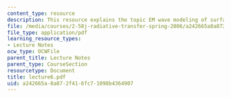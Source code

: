 ```yaml
---
content_type: resource
description: This resource explains the topic EM wave modeling of surfaces.
file: /media/courses/2-58j-radiative-transfer-spring-2006/a242665a8a872f416fc71098b4364907_lecture6.pdf
file_type: application/pdf
learning_resource_types:
- Lecture Notes
ocw_type: OCWFile
parent_title: Lecture Notes
parent_type: CourseSection
resourcetype: Document
title: lecture6.pdf
uid: a242665a-8a87-2f41-6fc7-1098b4364907
---
```

